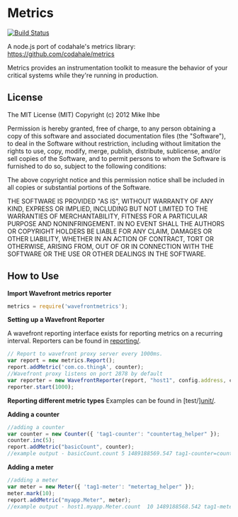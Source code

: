 Metrics
=======

[![Build Status](https://travis-ci.org/mikejihbe/metrics.svg?branch=master)](https://travis-ci.org/mikejihbe/metrics)

A node.js port of codahale's metrics library: https://github.com/codahale/metrics

Metrics provides an instrumentation toolkit to measure the behavior of your critical systems while they're running in production.

License
---------
The MIT License (MIT)
Copyright (c) 2012 Mike Ihbe

Permission is hereby granted, free of charge, to any person obtaining a copy of this software and associated documentation files (the "Software"), to deal in the Software without restriction, including without limitation the rights to use, copy, modify, merge, publish, distribute, sublicense, and/or sell copies of the Software, and to permit persons to whom the Software is furnished to do so, subject to the following conditions:

The above copyright notice and this permission notice shall be included in all copies or substantial portions of the Software.

THE SOFTWARE IS PROVIDED "AS IS", WITHOUT WARRANTY OF ANY KIND, EXPRESS OR IMPLIED, INCLUDING BUT NOT LIMITED TO THE WARRANTIES OF MERCHANTABILITY, FITNESS FOR A PARTICULAR PURPOSE AND NONINFRINGEMENT. IN NO EVENT SHALL THE AUTHORS OR COPYRIGHT HOLDERS BE LIABLE FOR ANY CLAIM, DAMAGES OR OTHER LIABILITY, WHETHER IN AN ACTION OF CONTRACT, TORT OR OTHERWISE, ARISING FROM, OUT OF OR IN CONNECTION WITH THE SOFTWARE OR THE USE OR OTHER DEALINGS IN THE SOFTWARE.


How to Use
----------

**Import Wavefront metrics reporter**

```javascript
metrics = require('wavefrontmetrics');
```

**Setting up a Wavefront Reporter**

A wavefront reporting interface exists for reporting metrics on a recurring interval.  Reporters can be found in [reporting/](reporting).

```javascript
// Report to wavefront proxy server every 1000ms.
var report = new metrics.Report();
report.addMetric('com.co.thingA', counter);
//Wavefront proxy listens on port 2878 by default
var reporter = new WavefrontReporter(report, "host1", config.address, config.port,{ tag0: "default" }); //key-value pair object to be passed as Global tags
reporter.start(1000);
```

**Reporting different metric types**
Examples can be found in [test/][unit/](helper_tags.js).

**Adding a counter**
```javascript
//adding a counter
var counter = new Counter({ 'tag1-counter': "countertag_helper" });
counter.inc(5);
report.addMetric("basicCount", counter);
//example output - basicCount.count 5 1489188569.547 tag1-counter=countertag_helper tag0=default
```
**Adding a meter**
```javascript
//adding a meter
var meter = new Meter({ 'tag1-meter': "metertag_helper" });
meter.mark(10);
report.addMetric("myapp.Meter", meter);
//example output - host1.myapp.Meter.count  10 1489188568.542 tag1-meter=metertag_helper tag0=default  
```
